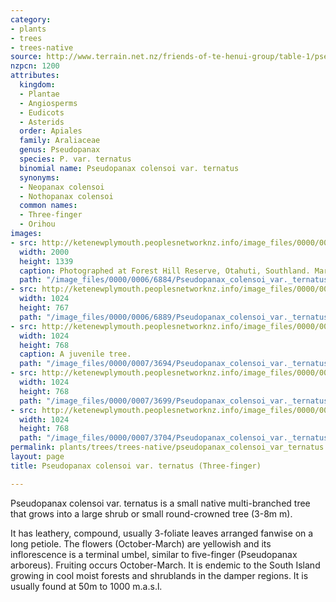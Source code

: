 ```yaml
---
category:
- plants
- trees
- trees-native
source: http://www.terrain.net.nz/friends-of-te-henui-group/table-1/pseudopanax-colensoi-var-ternatus-three-finger.html
nzpcn: 1200
attributes:
  kingdom:
  - Plantae
  - Angiosperms
  - Eudicots
  - Asterids
  order: Apiales
  family: Araliaceae
  genus: Pseudopanax
  species: P. var. ternatus
  binomial name: Pseudopanax colensoi var. ternatus
  synonyms:
  - Neopanax colensoi
  - Nothopanax colensoi
  common names:
  - Three-finger
  - Orihou
images:
- src: http://ketenewplymouth.peoplesnetworknz.info/image_files/0000/0006/6884/Pseudopanax_colensoi_var._ternatus__Three-finger_-002.JPG
  width: 2000
  height: 1339
  caption: Photographed at Forest Hill Reserve, Otahuti, Southland. March.
  path: "/image_files/0000/0006/6884/Pseudopanax_colensoi_var._ternatus__Three-finger_-002.JPG"
- src: http://ketenewplymouth.peoplesnetworknz.info/image_files/0000/0006/6889/Pseudopanax_colensoi_var._ternatus__Three-finger_.JPG
  width: 1024
  height: 767
  path: "/image_files/0000/0006/6889/Pseudopanax_colensoi_var._ternatus__Three-finger_.JPG"
- src: http://ketenewplymouth.peoplesnetworknz.info/image_files/0000/0007/3694/Pseudopanax_colensoi_var._ternatus.JPG
  width: 1024
  height: 768
  caption: A juvenile tree.
  path: "/image_files/0000/0007/3694/Pseudopanax_colensoi_var._ternatus.JPG"
- src: http://ketenewplymouth.peoplesnetworknz.info/image_files/0000/0007/3699/Pseudopanax_colensoi_var._ternatus-001.JPG
  width: 1024
  height: 768
  path: "/image_files/0000/0007/3699/Pseudopanax_colensoi_var._ternatus-001.JPG"
- src: http://ketenewplymouth.peoplesnetworknz.info/image_files/0000/0007/3704/Pseudopanax_colensoi_var._ternatus-002.JPG
  width: 1024
  height: 768
  path: "/image_files/0000/0007/3704/Pseudopanax_colensoi_var._ternatus-002.JPG"
permalink: plants/trees/trees-native/pseudopanax_colensoi_var_ternatus.html
layout: page
title: Pseudopanax colensoi var. ternatus (Three-finger)

---
```

Pseudopanax colensoi var. ternatus is a small native multi-branched tree that grows into a large shrub or small round-crowned tree (3-8m m). 

It has leathery, compound, usually 3-foliate leaves arranged fanwise on a long petiole.
The flowers (October-March) are yellowish and its inflorescence is a terminal umbel, similar to five-finger (Pseudopanax arboreus). 
Fruiting occurs October-March.
It is endemic to the South Island growing in cool moist forests and shrublands in the damper regions. It is usually found at 50m to 1000 m.a.s.l.
